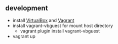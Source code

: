 ## development

- install [VirtualBox](https://www.virtualbox.org/) and [Vagrant](https://www.vagrantup.com/)
- install vagrant-vbguest for mount host directory
    - vagrant plugin install vagrant-vbguest
- vagrant up